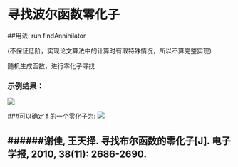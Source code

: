 寻找波尔函数零化子
===================================

##用法:
    run findAnnihilator
    
(不保证低阶，实现论文算法中的计算时有取特殊情况，所以不算完整实现)

随机生成函数，进行零化子寻找
### 示例结果：  
<img src="http://www.forkosh.com/mathtex.cgi? f&=x_{6}+x_{2}x_{4}x_{7}x_{8}x_{11}x_{23}x_{24}x_{25}x_{27}+x_{1}x_{2}x_{5}x_{7}x_{8}x_{10}x_{12}x_{17}\\x_{18}x_{20}x_{26}+x_{3}x_{5}x_{6}x_{8}x_{9}x_{10}x_{11}x_{23}x_{24}x_{27}x_{28}x_{29}x_{30}+x_{3}x_{6}\\x_{8}x_{9}x_{12}x_{13}x_{17}x_{18}x_{19}x_{20}x_{23}x_{25}x_{26}x_{27}x_{29}x_{30}+x_{1}x_{2}x_{4}x_{5}x_{7}\\x_{8}x_{10}x_{11}x_{12}x_{14}x_{16}x_{17}x_{19}x_{20}x_{22}x_{23}x_{25}x_{27}x_{28}x_{29}+x_{1}x_{2}x_{3}x_{4}\\x_{5}x_{6}x_{7}x_{8}x_{9}x_{10}x_{12}x_{13}x_{14}x_{15}x_{16}x_{17}x_{18}x_{19}x_{20}x_{21}x_{22}x_{23}x_{24}x_{25}\\x_{26}x_{27}x_{28}x_{29}x_{30}+x_{1}x_{2}x_{3}x_{4}x_{5}x_{6}x_{7}x_{8}x_{9}x_{10}x_{11}x_{12}x_{13}x_{14}\\x_{15}x_{16}x_{17}x_{18}x_{19}x_{20}x_{21}x_{22}x_{23}x_{24}x_{25}x_{26}x_{27}x_{28}x_{29}x_{30}">


###可以确定 f 的一个零化子为: <img src="http://www.forkosh.com/mathtex.cgi? f&=(x_{8}+1)(x_{6}+1)=x_{6}+x_{8}+x_{6}x_{8}+1">

######谢佳, 王天择. 寻找布尔函数的零化子[J]. 电子学报, 2010, 38(11): 2686-2690.
-----------------------------------  


